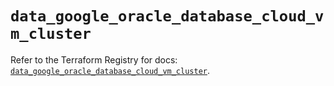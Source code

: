 # `data_google_oracle_database_cloud_vm_cluster`

Refer to the Terraform Registry for docs: [`data_google_oracle_database_cloud_vm_cluster`](https://registry.terraform.io/providers/hashicorp/google/6.49.3/docs/data-sources/oracle_database_cloud_vm_cluster).

